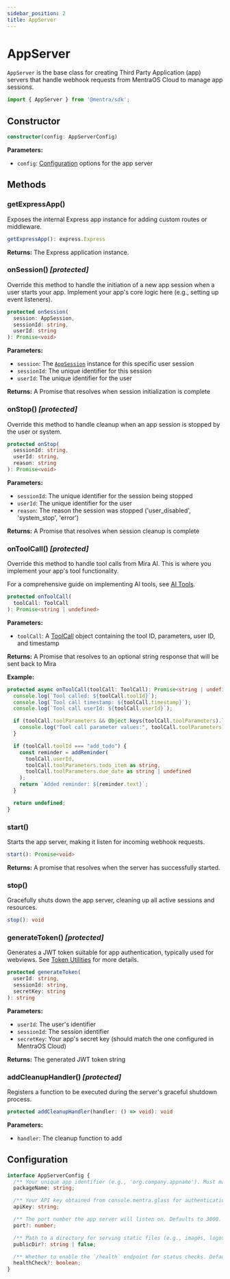 ```yaml
---
sidebar_position: 2
title: AppServer
---
```


# AppServer

`AppServer` is the base class for creating Third Party Application (app) servers that handle webhook requests from MentraOS Cloud to manage app sessions.

```typescript
import { AppServer } from '@mentra/sdk';
```

## Constructor

```typescript
constructor(config: AppServerConfig)
```

**Parameters:**
- `config`: [Configuration](#configuration) options for the app server

## Methods

### getExpressApp()

Exposes the internal Express app instance for adding custom routes or middleware.

```typescript
getExpressApp(): express.Express
```

**Returns:** The Express application instance.

### onSession() _[protected]_

Override this method to handle the initiation of a new app session when a user starts your app. Implement your app's core logic here (e.g., setting up event listeners).

```typescript
protected onSession(
  session: AppSession,
  sessionId: string,
  userId: string
): Promise<void>
```

**Parameters:**
- `session`: The [`AppSession`](/reference/app-session) instance for this specific user session
- `sessionId`: The unique identifier for this session
- `userId`: The unique identifier for the user

**Returns:** A Promise that resolves when session initialization is complete

### onStop() _[protected]_

Override this method to handle cleanup when an app session is stopped by the user or system.

```typescript
protected onStop(
  sessionId: string,
  userId: string,
  reason: string
): Promise<void>
```

**Parameters:**
- `sessionId`: The unique identifier for the session being stopped
- `userId`: The unique identifier for the user
- `reason`: The reason the session was stopped ('user_disabled', 'system_stop', 'error')

**Returns:** A Promise that resolves when session cleanup is complete

### onToolCall() _[protected]_

Override this method to handle tool calls from Mira AI. This is where you implement your app's tool functionality.

For a comprehensive guide on implementing AI tools, see [AI Tools](/tools).

```typescript
protected onToolCall(
  toolCall: ToolCall
): Promise<string | undefined>
```

**Parameters:**
- `toolCall`: A [ToolCall](/reference/interfaces/tool-types#toolcall) object containing the tool ID, parameters, user ID, and timestamp

**Returns:** A Promise that resolves to an optional string response that will be sent back to Mira

**Example:**
```typescript
protected async onToolCall(toolCall: ToolCall): Promise<string | undefined> {
  console.log(`Tool called: ${toolCall.toolId}`);
  console.log(`Tool call timestamp: ${toolCall.timestamp}`);
  console.log(`Tool call userId: ${toolCall.userId}`);

  if (toolCall.toolParameters && Object.keys(toolCall.toolParameters).length > 0) {
    console.log("Tool call parameter values:", toolCall.toolParameters);
  }

  if (toolCall.toolId === "add_todo") {
    const reminder = addReminder(
      toolCall.userId,
      toolCall.toolParameters.todo_item as string,
      toolCall.toolParameters.due_date as string | undefined
    );
    return `Added reminder: ${reminder.text}`;
  }

  return undefined;
}
```

### start()

Starts the app server, making it listen for incoming webhook requests.

```typescript
start(): Promise<void>
```

**Returns:** A promise that resolves when the server has successfully started.

### stop()

Gracefully shuts down the app server, cleaning up all active sessions and resources.

```typescript
stop(): void
```

### generateToken() _[protected]_

Generates a JWT token suitable for app authentication, typically used for webviews. See [Token Utilities](/reference/token-utils) for more details.

```typescript
protected generateToken(
  userId: string,
  sessionId: string,
  secretKey: string
): string
```

**Parameters:**
- `userId`: The user's identifier
- `sessionId`: The session identifier
- `secretKey`: Your app's secret key (should match the one configured in MentraOS Cloud)

**Returns:** The generated JWT token string

### addCleanupHandler() _[protected]_

Registers a function to be executed during the server's graceful shutdown process.

```typescript
protected addCleanupHandler(handler: () => void): void
```

**Parameters:**
- `handler`: The cleanup function to add

## Configuration

```typescript
interface AppServerConfig {
  /** Your unique app identifier (e.g., 'org.company.appname'). Must match console.mentra.glass. */
  packageName: string;

  /** Your API key obtained from console.mentra.glass for authentication. */
  apiKey: string;

  /** The port number the app server will listen on. Defaults to 3000. */
  port?: number;

  /** Path to a directory for serving static files (e.g., images, logos). Set to `false` to disable. Defaults to `false`. */
  publicDir?: string | false;

  /** Whether to enable the `/health` endpoint for status checks. Defaults to `true`. */
  healthCheck?: boolean;
}
```